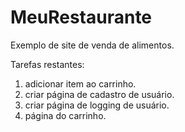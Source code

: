 # MeuRestaurante

Exemplo de site de venda de alimentos.

Tarefas restantes:
1) adicionar item ao carrinho.
2) criar página de cadastro de usuário.
3) criar página de logging de usuário.
4) página do carrinho.
